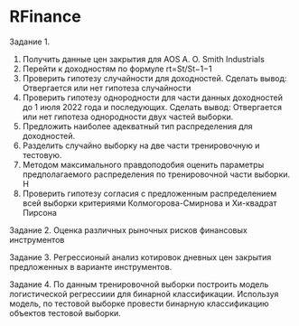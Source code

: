 # RFinance
Задание 1.
1) Получить данные цен закрытия для AOS A. O. Smith Industrials
2) Перейти к доходностям по формуле
rt=St/St−1−1
3) Проверить гипотезу случайности для доходностей. Сделать вывод: Отвергается или нет гипотеза случайности
4) Проверить гипотезу однородности для части данных доходностей до 1 июля 2022 года и последующих. Сделать вывод: Отвергается или нет гипотеза однородности двух частей выборки.
5) Предложить наиболее адекватный тип распределения для доходностей.
6) Разделить случайно выборку на две части тренировочную и тестовую.
7) Методом максимального правдоподобия оценить параметры предполагаемого распределения по тренировочной части выборки. Н
8) Проверить гипотезу согласия с предложенным распределением всей выборки критериями Колмогорова-Смирнова и Хи-квадрат Пирсона

Задание 2.
Оценка различных рыночных рисков финансовых инструментов


Задание 3.
Регрессионый анализ котировок дневных цен закрытия предложенных в варианте инструментов.


Задание 4.
По данным тренировочной выборки построить модель логистической регрессиии для бинарной классификации. Используя модель, по тестовой выборке провести бинарную классификацию объектов тестовой выборки.
